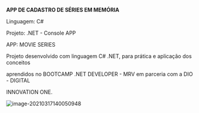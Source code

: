 **APP DE CADASTRO DE SÉRIES EM MEMÓRIA**



Linguagem: C#

Projeto: .NET - Console APP

APP: MOVIE SERIES



Projeto desenvolvido com linguagem C# .NET,  para prática e aplicação dos conceitos  

aprendidos no BOOTCAMP .NET DEVELOPER - MRV em parceria com a DIO - DIGITAL

INNOVATION ONE.

![image-20210317140050948](C:\Users\Roberto\AppData\Roaming\Typora\typora-user-images\image-20210317140050948.png)